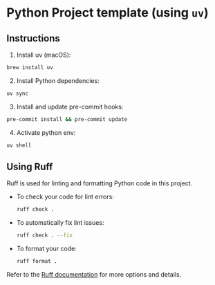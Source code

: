 # Python Project template (using `uv`)

## Instructions

1. Install uv (macOS):

```sh
brew install uv
```

2. Install Python dependencies:

```sh
uv sync
```

3. Install and update pre-commit hooks:

```sh
pre-commit install && pre-commit update
```

4. Activate python env:

```sh
uv shell
```

## Using Ruff

Ruff is used for linting and formatting Python code in this project.

- To check your code for lint errors:
  ```sh
  ruff check .
  ```
- To automatically fix lint issues:
  ```sh
  ruff check . --fix
  ```
- To format your code:
  ```sh
  ruff format .
  ```

Refer to the [Ruff documentation](https://docs.astral.sh/ruff/) for more options and details.
